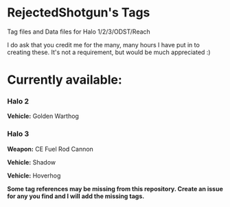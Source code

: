 # RejectedShotgun's Tags
Tag files and Data files for Halo 1/2/3/ODST/Reach

I do ask that you credit me for the many, many hours I have put in to creating these. It's not a requirement, but would be much appreciated :)

# Currently available:

### Halo 2

**Vehicle:** Golden Warthog



### Halo 3

**Weapon:** CE Fuel Rod Cannon

**Vehicle:** Shadow

**Vehicle:** Hoverhog





**Some tag references may be missing from this repository. Create an issue for any you find and I will add the missing tags.**